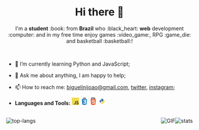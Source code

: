 <h1 align="center"> Hi there 👋 </h1>
<p align="center">I'm a <b>student</b> :book: from <b>Brazil</b> who :black_heart: <b>web</b> development :computer: and in my free time enjoy games :video_game:, RPG :game_die: and basketball :basketball:! </p>

<br>

- 🌱 I’m currently learning Python and JavaScript;
- 💬 Ask me about anything, I am happy to help;
- 📫 How to reach me: biguelinijoao@gmail.com, [twitter](https://twitter.com/bigueeeee), [instagram](https://www.instagram.com/bigueeee/);

- **Languages and Tools:**
<code><img height="20" src="https://raw.githubusercontent.com/github/explore/80688e429a7d4ef2fca1e82350fe8e3517d3494d/topics/javascript/javascript.png"></code>
<code><img height="20" src="https://raw.githubusercontent.com/github/explore/80688e429a7d4ef2fca1e82350fe8e3517d3494d/topics/css/css.png"></code>
<code><img height="20" src="https://raw.githubusercontent.com/github/explore/80688e429a7d4ef2fca1e82350fe8e3517d3494d/topics/html/html.png"></code>
<code><img height="20" src="https://raw.githubusercontent.com/github/explore/80688e429a7d4ef2fca1e82350fe8e3517d3494d/topics/python/python.png"></code>

<br>

<img align="left" alt="top-langs" src="https://github-readme-stats.vercel.app/api/top-langs/?username=Biguelini&theme=cobalt&layout=compact" />

<img align="right" alt="stats" src="https://github-readme-stats.vercel.app/api?username=Biguelini&theme=cobalt&show_icons=true&hide_border=true" />

<img align="right" alt="GIF" src="https://raw.githubusercontent.com/saadeghi/saadeghi/master/dino.gif" />
